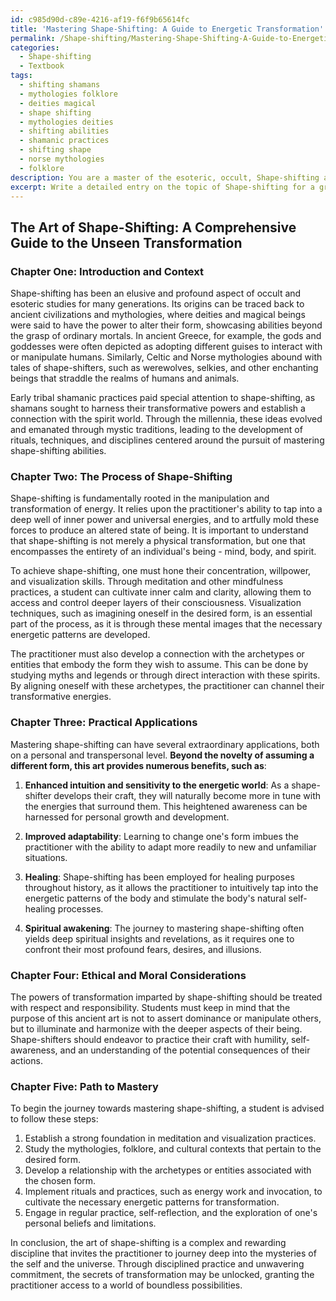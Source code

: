 ```yaml
---
id: c985d90d-c89e-4216-af19-f6f9b65614fc
title: 'Mastering Shape-Shifting: A Guide to Energetic Transformation'
permalink: /Shape-shifting/Mastering-Shape-Shifting-A-Guide-to-Energetic-Transformation/
categories:
  - Shape-shifting
  - Textbook
tags:
  - shifting shamans
  - mythologies folklore
  - deities magical
  - shape shifting
  - mythologies deities
  - shifting abilities
  - shamanic practices
  - shifting shape
  - norse mythologies
  - folklore
description: You are a master of the esoteric, occult, Shape-shifting and education, you have written many textbooks on the subject in ways that provide students with rich and deep understanding of the subject. You are being asked to write textbook-like sections on a topic and you do it with full context, explainability, and reliability in accuracy to the true facts of the topic at hand, in a textbook style that a student would easily be able to learn from, in a rich, engaging, and contextual way. Always include relevant context (such as formulas and history), related concepts, and in a way that someone can gain deep insights from.
excerpt: Write a detailed entry on the topic of Shape-shifting for a grimoire, aimed at educating students who are interested in learning the occult and esoteric principles behind this transformative ability. Include any relevant historical or cultural context, the process of shape-shifting, its practical applications, as well as any ethical or moral considerations for practicing shape-shifters to be aware of. Additionally, provide key insights and guidance on how a student can initiate their journey to master this ancient art.
---
```


## The Art of Shape-Shifting: A Comprehensive Guide to the Unseen Transformation

### Chapter One: Introduction and Context

Shape-shifting has been an elusive and profound aspect of occult and esoteric studies for many generations. Its origins can be traced back to ancient civilizations and mythologies, where deities and magical beings were said to have the power to alter their form, showcasing abilities beyond the grasp of ordinary mortals. In ancient Greece, for example, the gods and goddesses were often depicted as adopting different guises to interact with or manipulate humans. Similarly, Celtic and Norse mythologies abound with tales of shape-shifters, such as werewolves, selkies, and other enchanting beings that straddle the realms of humans and animals.

Early tribal shamanic practices paid special attention to shape-shifting, as shamans sought to harness their transformative powers and establish a connection with the spirit world. Through the millennia, these ideas evolved and emanated through mystic traditions, leading to the development of rituals, techniques, and disciplines centered around the pursuit of mastering shape-shifting abilities.

### Chapter Two: The Process of Shape-Shifting

Shape-shifting is fundamentally rooted in the manipulation and transformation of energy. It relies upon the practitioner's ability to tap into a deep well of inner power and universal energies, and to artfully mold these forces to produce an altered state of being. It is important to understand that shape-shifting is not merely a physical transformation, but one that encompasses the entirety of an individual's being - mind, body, and spirit.

To achieve shape-shifting, one must hone their concentration, willpower, and visualization skills. Through meditation and other mindfulness practices, a student can cultivate inner calm and clarity, allowing them to access and control deeper layers of their consciousness. Visualization techniques, such as imagining oneself in the desired form, is an essential part of the process, as it is through these mental images that the necessary energetic patterns are developed.

The practitioner must also develop a connection with the archetypes or entities that embody the form they wish to assume. This can be done by studying myths and legends or through direct interaction with these spirits. By aligning oneself with these archetypes, the practitioner can channel their transformative energies.

### Chapter Three: Practical Applications

Mastering shape-shifting can have several extraordinary applications, both on a personal and transpersonal level. **Beyond the novelty of assuming a different form, this art provides numerous benefits, such as**:

1. **Enhanced intuition and sensitivity to the energetic world**: As a shape-shifter develops their craft, they will naturally become more in tune with the energies that surround them. This heightened awareness can be harnessed for personal growth and development.

2. **Improved adaptability**: Learning to change one's form imbues the practitioner with the ability to adapt more readily to new and unfamiliar situations.

3. **Healing**: Shape-shifting has been employed for healing purposes throughout history, as it allows the practitioner to intuitively tap into the energetic patterns of the body and stimulate the body's natural self-healing processes.

4. **Spiritual awakening**: The journey to mastering shape-shifting often yields deep spiritual insights and revelations, as it requires one to confront their most profound fears, desires, and illusions.

### Chapter Four: Ethical and Moral Considerations

The powers of transformation imparted by shape-shifting should be treated with respect and responsibility. Students must keep in mind that the purpose of this ancient art is not to assert dominance or manipulate others, but to illuminate and harmonize with the deeper aspects of their being. Shape-shifters should endeavor to practice their craft with humility, self-awareness, and an understanding of the potential consequences of their actions.

### Chapter Five: Path to Mastery

To begin the journey towards mastering shape-shifting, a student is advised to follow these steps:

1. Establish a strong foundation in meditation and visualization practices.
2. Study the mythologies, folklore, and cultural contexts that pertain to the desired form.
3. Develop a relationship with the archetypes or entities associated with the chosen form.
4. Implement rituals and practices, such as energy work and invocation, to cultivate the necessary energetic patterns for transformation.
5. Engage in regular practice, self-reflection, and the exploration of one's personal beliefs and limitations.

In conclusion, the art of shape-shifting is a complex and rewarding discipline that invites the practitioner to journey deep into the mysteries of the self and the universe. Through disciplined practice and unwavering commitment, the secrets of transformation may be unlocked, granting the practitioner access to a world of boundless possibilities.
